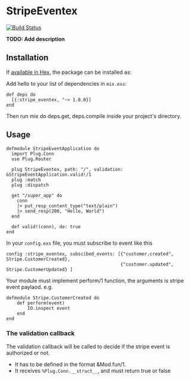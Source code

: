 # StripeEventex
[![Build Status](https://travis-ci.com/Birdly/birdly-api-2.svg?token=JhpP82VZrtp2xXfLPy5P&branch=master)](https://travis-ci.com/Birdly/birdly-api-2)


**TODO: Add description**

## Installation

If [available in Hex](https://hex.pm/docs/publish), the package can be installed as:

Add hello to your list of dependencies in `mix.exs`:

    def deps do
      [{:stripe_eventex, "~> 1.0.0}]
    end
    
Then run mix do deps.get, deps.compile inside your project's directory.

## Usage

    defmodule StripeEventApplication do
      import Plug.Conn
      use Plug.Router

      plug StripeEventex, path: "/", validation: &StripeEventApplication.valid!/1
      plug :match
      plug :dispatch

      get "/super_app" do
        conn
        |> put_resp_content_type("text/plain")
        |> send_resp(200, "Hello, World")
      end

      def valid!(conn), do: true
    end
    
In your `config.exs` file, you must subscribe to event like this
    
    config :stripe_eventex, subscibed_events: [{"customer.created", Stripe.CustomerCreated},
                                               {"customer.updated", Stripe.CustomerUpdated} ]

Your module must implement perform/1 function, the arguments is stripe event paylaod.
e.g.

    defmodule Stripe.CustomerCreated do
        def perform(event)
            IO.inspect event
        end
    end

### The validation callback

The validation callback will be called to decide if the stripe event is authorized or not.

- It has to be defined in the format &Mod.fun/1.
- It receives `%Plug.Conn.__struct__`, and must return true or false

